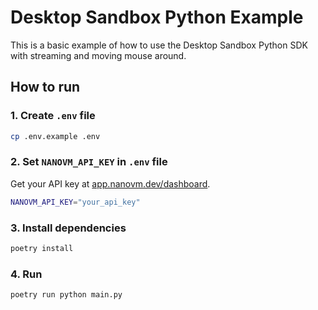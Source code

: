 # Desktop Sandbox Python Example

This is a basic example of how to use the Desktop Sandbox Python SDK with streaming and moving mouse around.

## How to run

### 1. Create `.env` file

```bash
cp .env.example .env
```

### 2. Set `NANOVM_API_KEY` in `.env` file

Get your API key at [app.nanovm.dev/dashboard](https://app.nanovm.dev/dashboard).

```bash
NANOVM_API_KEY="your_api_key"
```

### 3. Install dependencies

```bash
poetry install
```

### 4. Run

```bash
poetry run python main.py
```

